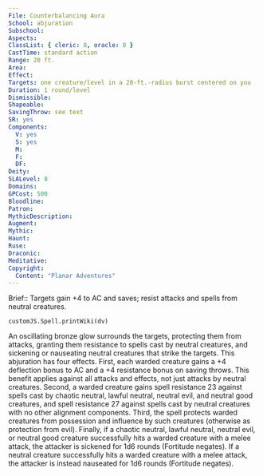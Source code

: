 ```yaml
---
File: Counterbalancing Aura
School: abjuration
Subschool: 
Aspects: 
ClassList: { cleric: 8, oracle: 8 }
CastTime: standard action
Range: 20 ft.
Area: 
Effect: 
Targets: one creature/level in a 20-ft.-radius burst centered on you
Duration: 1 round/level
Dismissible: 
Shapeable: 
SavingThrow: see text
SR: yes
Components:
  V: yes
  S: yes
  M: 
  F: 
  DF: 
Deity: 
SLALevel: 8
Domains: 
GPCost: 500
Bloodline: 
Patron: 
MythicDescription: 
Augment: 
Mythic: 
Haunt: 
Ruse: 
Draconic: 
Meditative: 
Copyright:
  Content: "Planar Adventures"
---
```

Brief:: Targets gain +4 to AC and saves; resist attacks and spells from neutral creatures.

```dataviewjs
customJS.Spell.printWiki(dv)
```

An oscillating bronze glow surrounds the targets, protecting them from attacks, granting them resistance to spells cast by neutral creatures, and sickening or nauseating neutral creatures that strike the targets. This abjuration has four effects.  First, each warded creature gains a +4 deflection bonus to AC and a +4 resistance bonus on saving throws. This benefit applies against all attacks and effects, not just attacks by neutral creatures.  Second, a warded creature gains spell resistance 23 against spells cast by chaotic neutral, lawful neutral, neutral evil, and neutral good creatures, and spell resistance 27 against spells cast by neutral creatures with no other alignment components.  Third, the spell protects warded creatures from possession and influence by such creatures (otherwise as protection from evil).  Finally, if a chaotic neutral, lawful neutral, neutral evil, or neutral good creature successfully hits a warded creature with a melee attack, the attacker is sickened for 1d6 rounds (Fortitude negates). If a neutral creature successfully hits a warded creature with a melee attack, the attacker is instead nauseated for 1d6 rounds (Fortitude negates).
